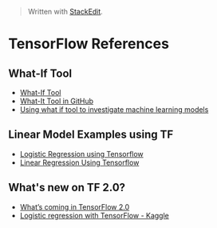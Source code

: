 


> Written with [StackEdit](https://stackedit.io/).

# TensorFlow References


## What-If Tool
- [What-If Tool](https://pair-code.github.io/what-if-tool/index.html#features)
- [What-It Tool in GitHub](https://github.com/tensorflow/tensorboard/tree/master/tensorboard/plugins/interactive_inference)
- [Using what if tool to investigate machine learning models](https://towardsdatascience.com/using-what-if-tool-to-investigate-machine-learning-models-913c7d4118f)

## Linear Model Examples using TF

- [Logistic Regression using Tensorflow](https://www.geeksforgeeks.org/ml-logistic-regression-using-tensorflow/)
- [Linear Regression Using Tensorflow](https://www.geeksforgeeks.org/linear-regression-using-tensorflow/)

## What's new on TF 2.0?

- [What’s coming in TensorFlow 2.0](https://medium.com/tensorflow/whats-coming-in-tensorflow-2-0-d3663832e9b8)
- [Logistic regression with TensorFlow - Kaggle](https://www.kaggle.com/autuanliuyc/logistic-regression-with-tensorflow)
<!--stackedit_data:
eyJoaXN0b3J5IjpbMTI4NjUyNjY3NCwtMTU1OTM5ODg3OSwtMT
c5NTg0NDIxOSwtNTMwNjQ3MzM0XX0=
-->